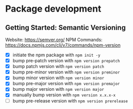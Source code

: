# Package development

## Getting Started: Semantic Versioning
Website: https://semver.org/
NPM Commands: https://docs.npmjs.com/cli/v7/commands/npm-version


- [x] initiate the npm package with `npm init -y`
- [x] bump pre-patch version with `npm version prepatch`
- [x] bump patch version with `npm version patch`
- [x] bump pre-minor version with `npm version preminor`
- [x] bump minor version with `npm version minor`
- [x] bump pre-major version with `npm version premajor`
- [x] bump major version with `npm version major`
- [x] manually bump version with `npm version x.x.x-x`
- [ ] bump pre-release version with `npm version prerelease`